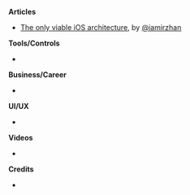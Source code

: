 
**Articles**

* [The only viable iOS architecture](https://medium.com/flawless-app-stories/the-only-viable-ios-architecture-c42f7b4c845d), by [@iamirzhan](https://twitter.com/iamirzhan)

**Tools/Controls**

* 

**Business/Career**

*

**UI/UX**

* 

**Videos**

*

**Credits**

* 

